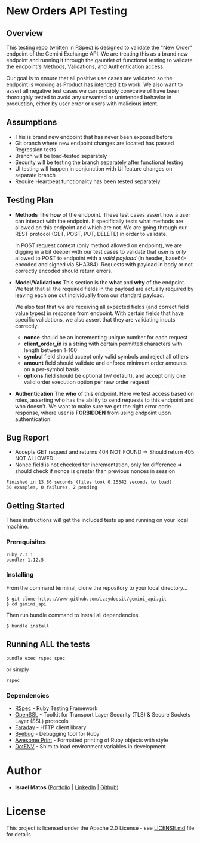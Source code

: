 # New Orders API Testing

## Overview

This testing repo (written in RSpec) is designed to validate the "New Order" endpoint of the Gemini Exchange API. We are treating this as a brand new endpoint and running it through the gauntlet of functional testing to validate the endpoint's Methods, Validations, and Authentication access.

Our goal is to ensure that all positive use cases are validated so the endpoint is working as Product has intended it to work. We also want to assert all negative test cases we can possibly convceive of have been thoroughly tested to avoid any unwanted or unintended behavior in production, either by user error or users with malicious intent.

## Assumptions

- This is brand new endpoint that has never been exposed before
- Git branch where new endpoint changes are located has passed Regression tests
- Branch will be load-tested separately
- Security will be testing the branch separately after functional testing
- UI testing will happen in conjunction with UI feature changes on separate branch
- Require Heartbeat functionality has been tested separately

## Testing Plan

- **Methods**
  The __how__ of the endpoint. These test cases assert how a user can interact with the endpoint. It specifically tests what methods are allowed on this endpoint and which are not. We are going through our REST protocol (GET, POST, PUT, DELETE) in order to validate.

  In POST request context (only method allowed on endpoint), we are digging in a bit deeper with our test cases to validate that user is only allowed to POST to endpoint with a _valid payload_ (in header, base64-encoded and signed via SHA384). Requests with payload in body or not correctly encoded should return errors.

- **Model/Validations**
  This section is the __what__ and __why__ of the endpoint. We test that all the required fields in the payload are actually required by leaving each one out individually from our standard payload.

  We also test that we are receiving all expected fields (and correct field value types) in response from endpoint. With certain fields that have specific validations, we also assert that they are validating inputs correctly:
    - **nonce** should be an incrementing unique number for each request
    - **client_order_id** is a string with certain permitted characters with length between 1-100
    - **symbol** field should accept only valid symbols and reject all others
    - **amount** field should validate and enforce minimum order amounts on a per-symbol basis
    - **options** field should be optional (w/ default), and accept only one valid order execution option per new order request

- **Authentication**
  The __who__ of this endpoint. Here we test access based on roles, asserting who has the ability to send requests to this endpoint and who doesn't. We want to make sure we get the right error code response, where user is **FORBIDDEN** from using endpoint upon authentication.

## Bug Report

- Accepts GET request and returns 404 NOT FOUND => Should return 405 NOT ALLOWED
- Nonce field is not checked for incrementation, only for difference => should check if nonce is greater than previous nonces in session

```
Finished in 13.86 seconds (files took 0.15542 seconds to load)
50 examples, 0 failures, 2 pending
```

## Getting Started

These instructions will get the included tests up and running on your local machine.

### Prerequisites

```
ruby 2.3.1
bundler 1.12.5
```

### Installing
From the command terminal, clone the repository to your local directory...
```
$ git clone https://www.github.com/izzydoesit/gemini_api.git
$ cd gemini_api
```

Then run bundle command to install all dependencies.

```
$ bundle install
```

## Running ALL the tests

```
bundle exec rspec spec
```
or simply
```
rspec
```

### Dependencies

* [RSpec](http://rspec.info) - Ruby Testing Framework
* [OpenSSL](https://www.openssl.org/) - Toolkit for Transport Layer Security (TLS) & Secure Sockets Layer (SSL) protocols
* [Faraday](https://github.com/lostisland/faraday) - HTTP client library
* [Byebug](https://github.com/deivid-rodriguez/byebug) - Debugging tool for Ruby
* [Awesome Print](https://www.github.com/awesome-print/awesome_print) - Formatted printing of Ruby objects with style
* [DotENV](https://github.com/bkeepers/dotenv) - Shim to load environment variables in development

# Author
* **Israel Matos** ([Portfolio](https://www.israeldmatos.com) | [LinkedIn](https://linkedin.com/in/israeldmatos) | [Github](https://github.com/izzydoesit))

# License

This project is licensed under the Apache 2.0 License - see [LICENSE.md](LICENSE.md) file for details
